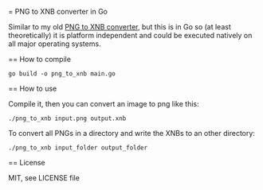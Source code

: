 = PNG to XNB converter in Go

Similar to my old [PNG to XNB converter](https://github.com/sullerandras/png_to_xnb), but this is in Go so (at least theoretically) it is platform independent and could be executed natively on all major operating systems.

== How to compile

```
go build -o png_to_xnb main.go
```

== How to use

Compile it, then you can convert an image to png like this:

```
./png_to_xnb input.png output.xnb

```

To convert all PNGs in a directory and write the XNBs to an other directory:

```
./png_to_xnb input_folder output_folder
```

== License

MIT, see LICENSE file